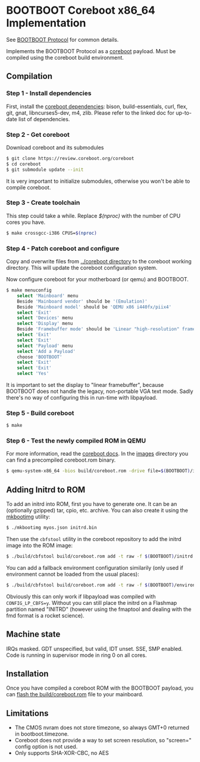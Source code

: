BOOTBOOT Coreboot x86_64 Implementation
=======================================

See [BOOTBOOT Protocol](https://gitlab.com/bztsrc/bootboot) for common details.

Implements the BOOTBOOT Protocol as a [coreboot](https://coreboot.org) payload.
Must be compiled using the coreboot build environment.

Compilation
-----------

### Step 1 - Install dependencies

First, install the [coreboot dependencies](https://doc.coreboot.org/tutorial/part1.html): bison, build-essentials, curl,
flex, git, gnat, libncurses5-dev, m4, zlib. Please refer to the linked doc for up-to-date list of dependencies.

### Step 2 - Get coreboot

Download coreboot and its submodules
```sh
$ git clone https://review.coreboot.org/coreboot
$ cd coreboot
$ git submodule update --init
```
It is very important to initialize submodules, otherwise you won't be able to compile coreboot.

### Step 3 - Create toolchain

This step could take a while. Replace *$(nproc)* with the number of CPU cores you have.
```sh
$ make crossgcc-i386 CPUS=$(nproc)
```

### Step 4 - Patch coreboot and configure

Copy and overwrite files from [../coreboot directory](https://gitlab.com/bztsrc/bootboot/tree/master/coreboot) to the
coreboot working directory. This will update the coreboot configuration system.

Now configure coreboot for your motherboard (or qemu) and BOOTBOOT.
```sh
$ make menuconfig
    select 'Mainboard' menu
    Beside 'Mainboard vendor' should be '(Emulation)'
    Beside 'Mainboard model' should be 'QEMU x86 i440fx/piix4'
    select 'Exit'
    select 'Devices' menu
    select 'Display' menu
    Beside 'Framebuffer mode' should be 'Linear "high-resolution" framebuffer'
    select 'Exit'
    select 'Exit'
    select 'Payload' menu
    select 'Add a Payload'
    choose 'BOOTBOOT'
    select 'Exit'
    select 'Exit'
    select 'Yes'
```
It is important to set the display to "linear framebuffer", because BOOTBOOT does not handle the legacy, non-portable VGA
text mode. Sadly there's no way of configuring this in run-time with libpayload.

### Step 5 - Build coreboot

```sh
$ make
```

### Step 6 - Test the newly compiled ROM in QEMU

For more information, read the [coreboot docs](https://doc.coreboot.org/mainboard/emulation/qemu-i440fx.html). In the
[images](https://gitlab.com/bztsrc/bootboot/tree/master/images) directory you can find a precompiled coreboot.rom binary.
```sh
$ qemu-system-x86_64 -bios build/coreboot.rom -drive file=$(BOOTBOOT)/images/disk-x86.img,format=raw -serial stdio
```

Adding Initrd to ROM
--------------------

To add an initrd into ROM, first you have to generate one. It can be an (optionally gzipped) tar, cpio, etc. archive. You can
also create it using the [mkbootimg](https://gitlab.com/bztsrc/bootboot/tree/master/mkbootimg) utility:
```sh
$ ./mkbootimg myos.json initrd.bin
```
Then use the `cbfstool` utility in the coreboot repository to add the initrd image into the ROM image:
```sh
$ ./build/cbfstool build/coreboot.rom add -t raw -f $(BOOTBOOT)/initrd.bin -n bootboot/initrd
```
You can add a fallback environment configuration similarily (only used if environment cannot be loaded from the usual places):
```sh
$ ./build/cbfstool build/coreboot.rom add -t raw -f $(BOOTBOOT)/environment.txt -n bootboot/config
```
Obviously this can only work if libpayload was compiled with `CONFIG_LP_CBFS=y`. Without you can still place the initrd on
a Flashmap partition named "INITRD" (however using the fmaptool and dealing with the fmd format is a rocket science).

Machine state
-------------

IRQs masked. GDT unspecified, but valid, IDT unset. SSE, SMP enabled. Code is running in supervisor mode in ring 0 on all cores.

Installation
------------

Once you have compiled a coreboot ROM with the BOOTBOOT payload, you can
[flash the build/coreboot.rom](https://doc.coreboot.org/flash_tutorial/index.html) file to your mainboard.

Limitations
-----------

 - The CMOS nvram does not store timezone, so always GMT+0 returned in bootboot.timezone.
 - Coreboot does not provide a way to set screen resolution, so "screen=" config option is not used.
 - Only supports SHA-XOR-CBC, no AES
